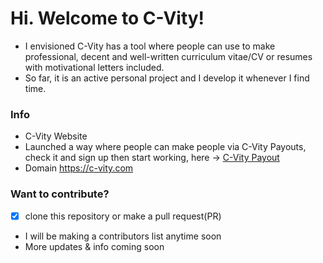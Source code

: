 # Hi. Welcome to C-Vity!
- I envisioned C-Vity has a tool where people can use to make professional, decent and well-written curriculum vitae/CV or resumes with motivational letters included.
- So far, it is an active personal project and I develop it whenever I find time.

### Info
 - C-Vity Website
 - Launched a way where people can make people via C-Vity Payouts, check it and sign up then start working, here -> [C-Vity Payout](https://c-vity.com/payouts)
 - Domain https://c-vity.com

### Want to contribute?
- [x] clone this repository or make a pull request(PR)
- I will be making a contributors list anytime soon
- More updates & info coming soon
